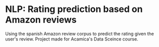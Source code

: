 # NLP: Rating prediction based on Amazon reviews
Using the spanish Amazon review corpus to predict the rating given the user's review. Project made for Acamica's Data Sceince course.
